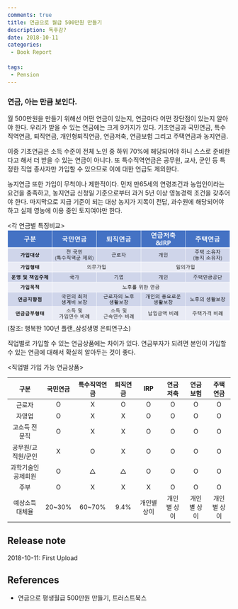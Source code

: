 ```yaml
---
comments: true
title: 연금으로 월급 500만원 만들기
description: 독후감?
date: 2018-10-11
categories:
 - Book Report

tags:
 - Pension
---
```


### 연금, 아는 만큼 보인다.
월 500만원을 만들기 위해선 어떤 연금이 있는지, 연금마다 어떤 장단점이 있는지 알아야 한다. 우리가 받을 수 있는 연금에는 크게 9가지가 있다. 기초연금과 국민연금, 특수직역연금, 퇴직연금, 개인형퇴직연금, 연금저축, 연금보험 그리고 주택연금과 농지연금.

이중 기초연금은 소득 수준이 전체 노인 중 하위 70%에 해당되어야 하니 스스로 준비한다고 해서 더 받을 수 있는 연금이 아니다. 또 특수직역연금은 공무원, 교사, 군인 등 특정한 직업 종사자만 가입할 수 있으므로 이에 대한 언급도 제외한다.

농지연금 또한 가입이 무척이나 제한적이다. 먼저 만65세의 연령조건과 농업인이라는 요건을 충족하고, 농지연금 신청일 기준으로부터 과거 5년 이상 영농경력 조건을 갖추어야 한다. 마지막으로 지급 기준이 되는 대상 농지가 지목이 전답, 과수원에 해당되어야 하고 실제 영농에 이용 중인 토지여야만 한다.

<각 연금별 특징비교>
![](https://github.com/mikail0205/mikail0205.github.io/blob/master/assets/images/2018/book%20report/pension.png?raw=true)
(참조: 행복한 100년 플랜_삼성생명 은퇴연구소)

직업별로 가입할 수 있는 연금상품에는 차이가 있다. 연금부자가 되려면 본인이 가입할 수 있는 연금에 대해서 확실히 알아두는 것이 좋다.

<직업별 가입 가능 연금상품>

|구분|국민연금|특수직역연금|퇴직연금|IRP|연금저축|연금보험|주택연금|
|:--:|:--:|:--:|:--:|:--:|:--:|:--:|:--:|
|근로자|O|X|O|O|O|O|O|
|자영업|O|X|X|O|O|O|O|
|고소득 전문직|O|X|X|O|O|O|O|
|공무원/교직원/군인|X|O|X|O|O|O|O|
|과학기술인 공제회원|O|△|△|O|O|O|O|
|주부|O|X|X|X|O|O|O|
|예상소득 대체율|20~30%|60~70%|9.4%|개인별 상이|개인별 상이|개인별 상이|개인별 상이|


## Release note
2018-10-11: First Upload

## References
- 연금으로 평생월급 500만원 만들기, 트러스트북스